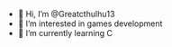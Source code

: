 - 👋 Hi, I’m @Greatcthulhu13
- 👀 I’m interested in games development 
- 🌱 I’m currently learning C

<!--
Greatcthulhu13/Greatcthulhu13 is a ✨ special ✨ repository because its `README.md` (this file) appears on your GitHub profile.
You can click the Preview link to take a look at your changes.
--->
